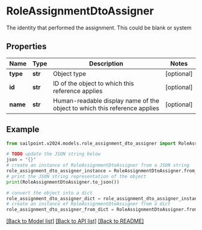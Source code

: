 # RoleAssignmentDtoAssigner

The identity that performed the assignment. This could be blank or system

## Properties

Name | Type | Description | Notes
------------ | ------------- | ------------- | -------------
**type** | **str** | Object type | [optional] 
**id** | **str** | ID of the object to which this reference applies | [optional] 
**name** | **str** | Human-readable display name of the object to which this reference applies | [optional] 

## Example

```python
from sailpoint.v2024.models.role_assignment_dto_assigner import RoleAssignmentDtoAssigner

# TODO update the JSON string below
json = "{}"
# create an instance of RoleAssignmentDtoAssigner from a JSON string
role_assignment_dto_assigner_instance = RoleAssignmentDtoAssigner.from_json(json)
# print the JSON string representation of the object
print(RoleAssignmentDtoAssigner.to_json())

# convert the object into a dict
role_assignment_dto_assigner_dict = role_assignment_dto_assigner_instance.to_dict()
# create an instance of RoleAssignmentDtoAssigner from a dict
role_assignment_dto_assigner_from_dict = RoleAssignmentDtoAssigner.from_dict(role_assignment_dto_assigner_dict)
```
[[Back to Model list]](../README.md#documentation-for-models) [[Back to API list]](../README.md#documentation-for-api-endpoints) [[Back to README]](../README.md)


